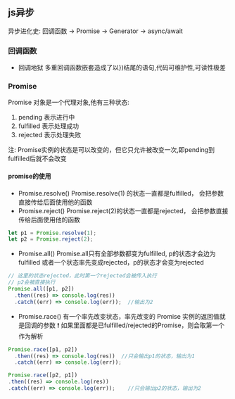 ## js异步

异步进化史: 回调函数 -> Promise -> Generator -> async/await
### 回调函数
- 回调地狱
多重回调函数嵌套造成了以})结尾的语句,代码可维护性,可读性极差

### Promise
Promise 对象是一个代理对象,他有三种状态:
1. pending  表示进行中
2. fulfilled  表示处理成功
3. rejected 表示处理失败

注: Promise实例的状态是可以改变的，但它只允许被改变一次,即pending到fulfilled后就不会改变
#### promise的使用
- Promise.resolve()  Promise.resolve(1) 的状态一直都是fulfilled， 会把参数直接传给后面使用他的函数
- Promise.reject()  Promise.reject(2)的状态一直都是rejected， 会把参数直接传给后面使用他的函数
```js
let p1 = Promise.resolve(1);  
let p2 = Promise.reject(2);
```
- Promise.all()  Promise.all只有全部参数都变为fulfilled, p的状态才会边为fulfilled 或者一个状态率先变成rejected，p的状态才会变为rejected
```js
// 这里的状态rejected，此时第一个rejected会被传入执行
// p2会被直接执行
Promise.all([p1, p2])
  .then((res) => console.log(res))   
  .catch((err) => console.log(err));  //输出为2
```
- Promise.race() 有一个率先改变状态，率先改变的 Promise 实例的返回值就是回调的参数
❗ 如果里面都是已fulfilled/rejected的Promise，则会取第一个作为解析
```js
Promise.race([p1, p2])
  .then((res) => console.log(res))  //只会输出p1的状态，输出为1
  .catch((err) => console.log(err));

Promise.race([p2, p1])
.then((res) => console.log(res))
.catch((err) => console.log(err));    //只会输出p2的状态，输出为2
```

